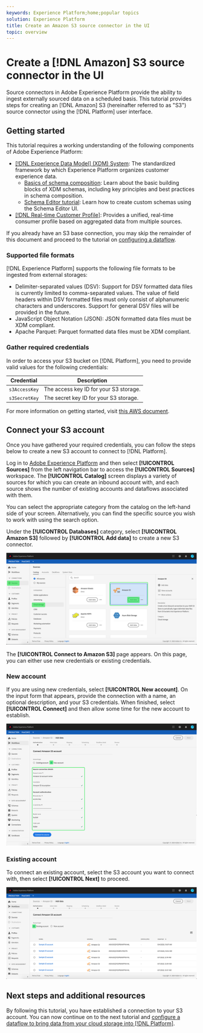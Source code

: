 ```yaml
---
keywords: Experience Platform;home;popular topics
solution: Experience Platform
title: Create an Amazon S3 source connector in the UI
topic: overview
---
```


# Create a [!DNL Amazon] S3 source connector in the UI

Source connectors in Adobe Experience Platform provide the ability to ingest externally sourced data on a scheduled basis. This tutorial provides steps for creating an [!DNL Amazon] S3 (hereinafter referred to as "S3") source connector using the [!DNL Platform] user interface.

## Getting started

This tutorial requires a working understanding of the following components of Adobe Experience Platform:

-   [[!DNL Experience Data Model] (XDM) System](../../../../../xdm/home.md): The standardized framework by which Experience Platform organizes customer experience data.
    -   [Basics of schema composition](../../../../../xdm/schema/composition.md): Learn about the basic building blocks of XDM schemas, including key principles and best practices in schema composition.
    -   [Schema Editor tutorial](../../../../../xdm/tutorials/create-schema-ui.md): Learn how to create custom schemas using the Schema Editor UI.
-   [[!DNL Real-time Customer Profile]](../../../../../profile/home.md): Provides a unified, real-time consumer profile based on aggregated data from multiple sources.

If you already have an S3 base connection, you may skip the remainder of this document and proceed to the tutorial on [configuring a dataflow](../../dataflow/batch/cloud-storage.md).

### Supported file formats

[!DNL Experience Platform] supports the following file formats to be ingested from external storages:

-   Delimiter-separated values (DSV): Support for DSV formatted data files is currently limited to comma-separated values. The value of field headers within DSV formatted files must only consist of alphanumeric characters and underscores. Support for general DSV files will be provided in the future.
-   JavaScript Object Notation (JSON): JSON formatted data files must be XDM compliant.
-   Apache Parquet: Parquet formatted data files must be XDM compliant.

### Gather required credentials

In order to access your S3 bucket on [!DNL Platform], you need to provide valid values for the following credentials:

| Credential | Description |
| ---------- | ----------- |
| `s3AccessKey` | The access key ID for your S3 storage. |
| `s3SecretKey` | The secret key ID for your S3 storage. |

For more information on getting started, visit [this AWS document](https://aws.amazon.com/blogs/security/wheres-my-secret-access-key/).

## Connect your S3 account

Once you have gathered your required credentials, you can follow the steps below to create a new S3 account to connect to [!DNL Platform].

Log in to [Adobe Experience Platform](https://platform.adobe.com) and then select **[!UICONTROL Sources]** from the left navigation bar to access the **[!UICONTROL Sources]** workspace. The **[!UICONTROL Catalog]** screen displays a variety of sources for which you can create an inbound account with, and each source shows the number of existing accounts and dataflows associated with them.

You can select the appropriate category from the catalog on the left-hand side of your screen. Alternatively, you can find the specific source you wish to work with using the search option.

Under the **[!UICONTROL Databases]** category, select **[!UICONTROL Amazon S3]** followed by **[!UICONTROL Add data]** to create a new S3 connector.

![catalog](../../../../images/tutorials/create/s3/catalog.png)

The **[!UICONTROL Connect to Amazon S3]** page appears. On this page, you can either use new credentials or existing credentials.

### New account

If you are using new credentials, select **[!UICONTROL New account]**. On the input form that appears, provide the connection with a name, an optional description, and your S3 credentials. When finished, select **[!UICONTROL Connect]** and then allow some time for the new account to establish.

![connect](../../../../images/tutorials/create/s3/new.png)

### Existing account

To connect an existing account, select the S3 account you want to connect with, then select **[!UICONTROL Next]** to proceed.

![existing](../../../../images/tutorials/create/s3/existing.png)

## Next steps and additional resources

By following this tutorial, you have established a connection to your S3 account. You can now continue on to the next tutorial and [configure a dataflow to bring data from your cloud storage into [!DNL Platform]](../../dataflow/batch/cloud-storage.md).